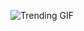 
<!-- GIF_SECTION -->
![Trending GIF](https://media3.giphy.com/media/v1.Y2lkPThiYjIxNzcyejlkNmt5c2UyaWZ3YjZ5cDI3eWpsMWlkNzR1ZG5xaTFqdG9jMWg2ayZlcD12MV9naWZzX3NlYXJjaCZjdD1n/GtZbEjCA68cR37dXBy/giphy.gif)
<!-- END_GIF_SECTION -->
